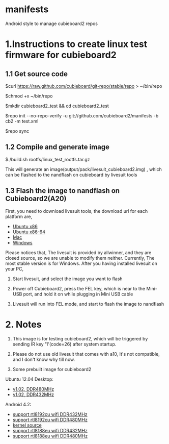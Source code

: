 manifests
=========


Android style to manage cubieboard2 repos

# 1.Instructions to create linux test firmware for cubieboard2

## 1.1 Get source code

 $curl https://raw.github.com/cubieboard/git-repo/stable/repo > ~/bin/repo
 
 $chmod +x ~/bin/repo
 
 $mkdir cubieboard2_test && cd cubieboard2_test
 
 $repo init --no-repo-verify -u git://github.com/cubieboard2/manifests -b cb2 -m test.xml 
 
 $repo sync

## 1.2 Compile and generate image

 $./build.sh rootfs/linux_test_rootfs.tar.gz

 This will generate an image(output/pack/livesuit_cubieboard2.img) , which can be flashed to the nandflash on cubieboard by livesuit tools

## 1.3 Flash the image to nandflash on Cubieboard2(A20)

  First, you need to download livesuit tools, the download url for each platform are,
 
* [Ubuntu x86](http://ubuntuone.com/2bf1fIHN3oFR5NRyggJqPP "Ubuntu x86")
* [Ubuntu x86-64](http://ubuntuone.com/1Q5Yi3eVAzS2xn3Ex7Ix3n "Ubuntu x86_64")
* [Mac](http://ubuntuone.com/7GLnElgM41yoGLZfRKxXzk "Mac")
* [Windows](http://ubuntuone.com/3Z95tYxkcpvKq5oc2Zdpka "Windows")



Please notices that, The livesuit is provided by allwinner, and they are closed source, so we are unable to modify them neither. Currently, The most stable version is for Windows. After you having installed livesuit on your PC,

1. Start livesuit, and select the image you want to flash

2. Power off Cubieboard2, press the FEL key, which is near to the Mini-USB port, and hold it on while plugging in Mini USB cable

3.  Livesuit will run into FEL mode, and start to flash the image to nandflash

# 2. Notes

1. This image is for testing cubieboard2, which will be triggered by sending IR key '1'(code=26) after
 system startup.

2. Please do not use old livesuit that comes with a10, It's not compatible, and I don't know why till now.

3. Some prebuilt image for cubieboard2

Ubuntu 12.04 Desktop:

* [v1.02, DDR480MHz](http://ubuntuone.com/5XAQqDTbQ9HsJ1iiSAhhdu "image1, DDR480Mhz")
* [v1.02, DDR432MHz](http://ubuntuone.com/0tRcRMM8MsoHMJ2onL9YNI "image2, DDR432MHz")

Android 4.2:

* [support rtl8192cu wifi DDR432MHz](http://ubuntuone.com/0XfWiwxnpW1P9oJDAeq3sI  "support rtl8192cu wifi DDR432MHz")
* [support rtl8192cu wifi DDR480MHz](http://ubuntuone.com/1HxMAVUwpikUeGG5o9bm7I  "support rtl8192cu wifi DDR480MHz")
* [kernel source](http://ubuntuone.com/1NiOvqFiOAm5U0XOoqwx9j  "kernel source")
* [support rtl8188eu wifi DDR432MHz](http://ubuntuone.com/65cb9IbMRw5FSwmwFsRzvk  "support rtl8188eu wifi DDR432MHz")
* [support rtl8188eu wifi DDR480MHz](http://ubuntuone.com/2Jv9jdDFrQkCviJOJj06tV  "support rtl8188eu wifi DDR480MHz")


  
